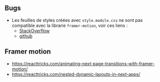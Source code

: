 ## Bugs

-   Les feuilles de styles créées avec `style.module.css` ne sont pas compatible avec la librarie `framer-motion`, voir ces liens :
    -   [StackOverflow](https://stackoverflow.com/questions/65574151/css-module-being-removed-on-path-change-before-framer-motion-exit-animation-comp)
    -   [github](https://github.com/vercel/next.js/discussions/18724?sort=old)

## Framer motion

-   https://reacttricks.com/animating-next-page-transitions-with-framer-motion/
-   https://reacttricks.com/nested-dynamic-layouts-in-next-apps/
